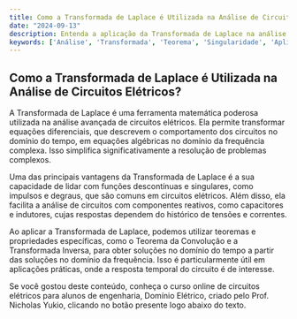 ```yaml
---
title: Como a Transformada de Laplace é Utilizada na Análise de Circuitos Elétricos?
date: "2024-09-13"
description: Entenda a aplicação da Transformada de Laplace na análise avançada de circuitos elétricos.
keywords: ['Análise', 'Transformada', 'Teorema', 'Singularidade', 'Aplicação', 'Função']
---
```


## Como a Transformada de Laplace é Utilizada na Análise de Circuitos Elétricos?

A Transformada de Laplace é uma ferramenta matemática poderosa utilizada na análise avançada de circuitos elétricos. Ela permite transformar equações diferenciais, que descrevem o comportamento dos circuitos no domínio do tempo, em equações algébricas no domínio da frequência complexa. Isso simplifica significativamente a resolução de problemas complexos.

Uma das principais vantagens da Transformada de Laplace é a sua capacidade de lidar com funções descontínuas e singulares, como impulsos e degraus, que são comuns em circuitos elétricos. Além disso, ela facilita a análise de circuitos com componentes reativos, como capacitores e indutores, cujas respostas dependem do histórico de tensões e correntes.

Ao aplicar a Transformada de Laplace, podemos utilizar teoremas e propriedades específicas, como o Teorema da Convolução e a Transformada Inversa, para obter soluções no domínio do tempo a partir das soluções no domínio da frequência. Isso é particularmente útil em aplicações práticas, onde a resposta temporal do circuito é de interesse.

Se você gostou deste conteúdo, conheça o curso online de circuitos elétricos para alunos de engenharia, Domínio Elétrico, criado pelo Prof. Nicholas Yukio, clicando no botão presente logo abaixo do texto.
